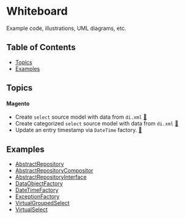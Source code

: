 # Whiteboard

Example code, illustrations, UML diagrams, etc.

## Table of Contents

+ [Topics](#topics)
+ [Examples](#examples)

## Topics

#### Magento

+ Create `select` source model with data from `di.xml` [&#128279;](docs/VirtualSelect.md)
+ Create categorized `select` source model with data from `di.xml` [&#128279;](docs/VirtualGroupedSelect.md)
+ Update an entry timestamp via `DateTime` factory. [&#128279;](docs/DateTimeFactory.md)

## Examples

+ [AbstractRepository](docs/AbstractRepository.md)
+ [AbstractRepositoryCompositor](docs/AbstractRepositoryCompositor.md)
+ [AbstractRepositoryInterface](docs/AbstractRepositoryInterface.md)
+ [DataObjectFactory](docs/DataObjectFactory.md)
+ [DateTimeFactory](docs/DateTimeFactory.md)
+ [ExceptionFactory](docs/ExceptionFactory.md)
+ [VirtualGroupedSelect](docs/VirtualGroupedSelect.md)
+ [VirtualSelect](docs/VirtualSelect.md)
